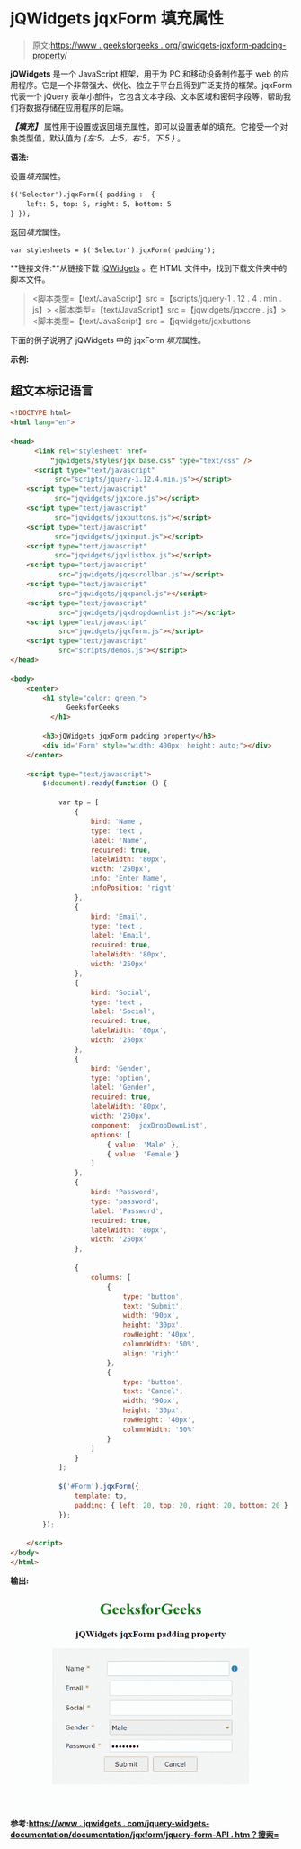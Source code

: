 # jQWidgets jqxForm 填充属性

> 原文:[https://www . geeksforgeeks . org/jqwidgets-jqxform-padding-property/](https://www.geeksforgeeks.org/jqwidgets-jqxform-padding-property/)

**jQWidgets** 是一个 JavaScript 框架，用于为 PC 和移动设备制作基于 web 的应用程序。它是一个非常强大、优化、独立于平台且得到广泛支持的框架。jqxForm 代表一个 jQuery 表单小部件，它包含文本字段、文本区域和密码字段等，帮助我们将数据存储在应用程序的后端。

***【填充】*** 属性用于设置或返回填充属性，即可以设置表单的填充。它接受一个对象类型值，默认值为 *{左:5，上:5，右:5，下:5 }* 。

**语法:**

设置*填充*属性。

```html
$('Selector').jqxForm({ padding :  {
    left: 5, top: 5, right: 5, bottom: 5
} });  
```

返回*填充*属性。

```html
var stylesheets = $('Selector').jqxForm('padding');
```

**链接文件:**从链接下载 [jQWidgets](https://www.jqwidgets.com/download/) 。在 HTML 文件中，找到下载文件夹中的脚本文件。

> <link rel="”stylesheet”" href="”jqwidgets/styles/jqx.base.css”" type="”text/css”">
> <脚本类型=【text/JavaScript】src =【scripts/jquery-1 . 12 . 4 . min . js】></脚本>
> <脚本类型=【text/JavaScript】src =【jqwidgets/jqxcore . js】></脚本>
> <脚本类型=【text/JavaScript】src =【jqwidgets/jqxbuttons

下面的例子说明了 jQWidgets 中的 jqxForm *填充*属性。

**示例:**

## 超文本标记语言

```html
<!DOCTYPE html>
<html lang="en">

<head>
      <link rel="stylesheet" href=
          "jqwidgets/styles/jqx.base.css" type="text/css" />
      <script type="text/javascript" 
           src="scripts/jquery-1.12.4.min.js"></script>
    <script type="text/javascript" 
           src="jqwidgets/jqxcore.js"></script>
    <script type="text/javascript" 
           src="jqwidgets/jqxbuttons.js"></script>
    <script type="text/javascript" 
           src="jqwidgets/jqxinput.js"></script>
    <script type="text/javascript" 
           src="jqwidgets/jqxlistbox.js"></script>
    <script type="text/javascript" 
            src="jqwidgets/jqxscrollbar.js"></script>
    <script type="text/javascript" 
            src="jqwidgets/jqxpanel.js"></script>
    <script type="text/javascript" 
            src="jqwidgets/jqxdropdownlist.js"></script>
    <script type="text/javascript" 
            src="jqwidgets/jqxform.js"></script>
    <script type="text/javascript" 
            src="scripts/demos.js"></script>
</head>

<body>
    <center>
        <h1 style="color: green;">
              GeeksforGeeks
          </h1>

        <h3>jQWidgets jqxForm padding property</h3>
        <div id='Form' style="width: 400px; height: auto;"></div>  
    </center>

    <script type="text/javascript">
        $(document).ready(function () {

            var tp = [
                {
                    bind: 'Name',
                    type: 'text',
                    label: 'Name',
                    required: true,
                    labelWidth: '80px',
                    width: '250px',
                    info: 'Enter Name',
                    infoPosition: 'right'
                }, 
                {
                    bind: 'Email',
                    type: 'text',
                    label: 'Email',
                    required: true,
                    labelWidth: '80px',
                    width: '250px'
                },
                {
                    bind: 'Social',
                    type: 'text',
                    label: 'Social',
                    required: true,
                    labelWidth: '80px',
                    width: '250px'
                },
                {
                    bind: 'Gender',
                    type: 'option',
                    label: 'Gender',
                    required: true,
                    labelWidth: '80px',
                    width: '250px',
                    component: 'jqxDropDownList',
                    options: [
                        { value: 'Male' },
                        { value: 'Female'}
                    ]
                },
                {
                    bind: 'Password',
                    type: 'password',
                    label: 'Password',
                    required: true,
                    labelWidth: '80px',
                    width: '250px'
                },

                {
                    columns: [
                        {
                            type: 'button',
                            text: 'Submit',
                            width: '90px',
                            height: '30px',
                            rowHeight: '40px',
                            columnWidth: '50%',
                            align: 'right'
                        },
                        {
                            type: 'button',
                            text: 'Cancel',
                            width: '90px',
                            height: '30px',
                            rowHeight: '40px',
                            columnWidth: '50%'
                        }                
                    ]
                }
            ];

            $('#Form').jqxForm({
                template: tp,
                padding: { left: 20, top: 20, right: 20, bottom: 20 }
            });
        });

    </script>
</body>
</html>
```

**输出:**

![](img/4a2e593e091ea7fb0eb8af9fe515a626.png)

**参考:**[**https://www . jqwidgets . com/jquery-widgets-documentation/documentation/jqxform/jquery-form-API . htm？搜索=**](https://www.jqwidgets.com/jquery-widgets-documentation/documentation/jqxform/jquery-form-api.htm?search=)